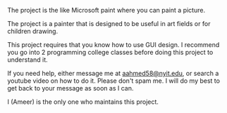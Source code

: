 The project is the like Microsoft paint where you can paint a picture. 

The project is a painter that is designed to be useful in art fields or for children drawing.

This project requires that you know how to use GUI design. I recommend you go into 2 programming college classes before doing this project to understand it.

If you need help, either message me at aahmed58@nyit.edu, or search a youtube video on how to do it. Please don't spam me. I will do my best to get back to your message as soon as I can.

I (Ameer) is the only one who maintains this project.
